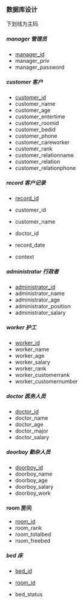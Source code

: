 ### 数据库设计

下划线为主码

##### manager 管理员

* <u>manager_id</u>
* manager_priv
* manager_password



##### customer 客户

* <u>customer_id</u>
* customer_name
* customer_age
* customer_entertime
* customer_roomid
* customer_bedid
* customer_phone
* customer_careworker
* customer_rank
* customer_relationname
* customer_relation
* customer_relationphone



##### record 客户记录

* <u>record_id</u>

* customer_id
* customer_name

* doctor_id

* record_date

* context



##### administrator 行政者

* <u>administrator_id</u>
* administrator_name
* administrator_age
* administrator_position
* administrator_salary



##### worker 护工

* <u>worker_id</u>
* worker_name
* worker_age
* worker_salary
* worker_rank
* worker_customerrank
* worker_customernumber



##### doctor 医务人员

* <u>doctor_id</u>
* doctor_name
* doctor_age
* doctor_major
* doctor_salary



##### doorboy 勤杂人员

* <u>doorboy_id</u>
* doorboy_name
* doorboy_age
* doorboy_salary
* doorboy_work



#### room 房间

* <u>room_id</u>
* room_rank
* room_totalbed
* room_freebed



##### bed 床

* <u>bed_id</u>

* <u>room_id</u>

* bed_status